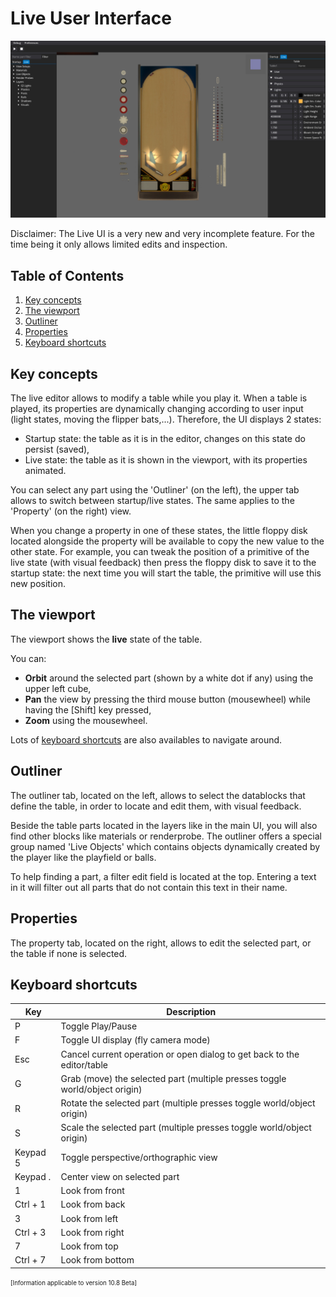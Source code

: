 # Live User Interface

![Overview](img/LiveUI-Overview.webp)

Disclaimer: The Live UI is a very new and very incomplete feature. For the time being it only allows limited edits and inspection.

## Table of Contents
1. [Key concepts](#Key-concepts)
2. [The viewport](#The-viewport)
3. [Outliner](#Outliner)
4. [Properties](#Properties)
5. [Keyboard shortcuts](#Keyboard-shortcuts)

## Key concepts
The live editor allows to modify a table while you play it.
When a table is played, its properties are dynamically changing according to user input (light states, moving the flipper bats,...). Therefore, the UI displays 2 states:
- Startup state: the table as it is in the editor, changes on this state do persist (saved),
- Live state: the table as it is shown in the viewport, with its properties animated.

You can select any part using the 'Outliner' (on the left), the upper tab allows to switch between startup/live states. The same applies to the 'Property' (on the right) view.

When you change a property in one of these states, the little floppy disk located alongside the property will be available to copy the new value to the other state. For example, you can tweak the position of a primitive of the live state (with visual feedback) then press the floppy disk to save it to the startup state: the next time you will start the table, the primitive will use this new position.

## The viewport
The viewport shows the **live** state of the table.

You can:
- **Orbit** around the selected part (shown by a white dot if any) using the upper left cube,
- **Pan** the view by pressing the third mouse button (mousewheel) while having the [Shift] key pressed,
- **Zoom** using the mousewheel.

Lots of [keyboard shortcuts](#Keyboard-shortcuts) are also availables to navigate around.

## Outliner
The outliner tab, located on the left, allows to select the datablocks that define the table, in order to locate and edit them, with visual feedback.

Beside the table parts located in the layers like in the main UI, you will also find other blocks like materials or renderprobe. The outliner offers a special group named 'Live Objects' which contains objects dynamically created by the player like the playfield or balls.

To help finding a part, a filter edit field is located at the top. Entering a text in it will filter out all parts that do not contain this text in their name.

## Properties

The property tab, located on the right, allows to edit the selected part, or the table if none is selected.

## Keyboard shortcuts
| Key      | Description                                                                         |
| -------- | ----------------------------------------------------------------------------------- |
| P        | Toggle Play/Pause                                                                   |
| F        | Toggle UI display (fly camera mode)                                                 |
| Esc      | Cancel current operation or open dialog to get back to the editor/table             |
| G        | Grab (move) the selected part (multiple presses toggle world/object origin)         |
| R        | Rotate the selected part (multiple presses toggle world/object origin)              |
| S        | Scale the selected part (multiple presses toggle world/object origin)               |
| Keypad 5 | Toggle perspective/orthographic view                                                |
| Keypad . | Center view on selected part                                                        |
| 1        | Look from front                                                                     |
| Ctrl + 1 | Look from back                                                                      |
| 3        | Look from left                                                                      |
| Ctrl + 3 | Look from right                                                                     |
| 7        | Look from top                                                                       |
| Ctrl + 7 | Look from bottom                                                                    |

<sub><sup>[Information applicable to version 10.8 Beta]</sup></sub>

